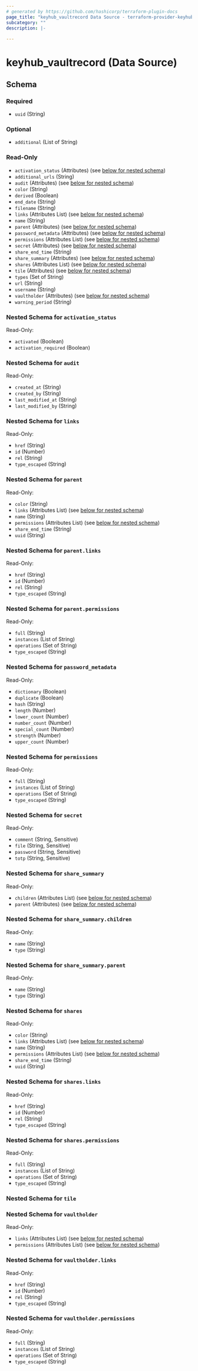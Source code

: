 ```yaml
---
# generated by https://github.com/hashicorp/terraform-plugin-docs
page_title: "keyhub_vaultrecord Data Source - terraform-provider-keyhub"
subcategory: ""
description: |-
  
---
```


# keyhub_vaultrecord (Data Source)





<!-- schema generated by tfplugindocs -->
## Schema

### Required

- `uuid` (String)

### Optional

- `additional` (List of String)

### Read-Only

- `activation_status` (Attributes) (see [below for nested schema](#nestedatt--activation_status))
- `additional_urls` (String)
- `audit` (Attributes) (see [below for nested schema](#nestedatt--audit))
- `color` (String)
- `derived` (Boolean)
- `end_date` (String)
- `filename` (String)
- `links` (Attributes List) (see [below for nested schema](#nestedatt--links))
- `name` (String)
- `parent` (Attributes) (see [below for nested schema](#nestedatt--parent))
- `password_metadata` (Attributes) (see [below for nested schema](#nestedatt--password_metadata))
- `permissions` (Attributes List) (see [below for nested schema](#nestedatt--permissions))
- `secret` (Attributes) (see [below for nested schema](#nestedatt--secret))
- `share_end_time` (String)
- `share_summary` (Attributes) (see [below for nested schema](#nestedatt--share_summary))
- `shares` (Attributes List) (see [below for nested schema](#nestedatt--shares))
- `tile` (Attributes) (see [below for nested schema](#nestedatt--tile))
- `types` (Set of String)
- `url` (String)
- `username` (String)
- `vaultholder` (Attributes) (see [below for nested schema](#nestedatt--vaultholder))
- `warning_period` (String)

<a id="nestedatt--activation_status"></a>
### Nested Schema for `activation_status`

Read-Only:

- `activated` (Boolean)
- `activation_required` (Boolean)


<a id="nestedatt--audit"></a>
### Nested Schema for `audit`

Read-Only:

- `created_at` (String)
- `created_by` (String)
- `last_modified_at` (String)
- `last_modified_by` (String)


<a id="nestedatt--links"></a>
### Nested Schema for `links`

Read-Only:

- `href` (String)
- `id` (Number)
- `rel` (String)
- `type_escaped` (String)


<a id="nestedatt--parent"></a>
### Nested Schema for `parent`

Read-Only:

- `color` (String)
- `links` (Attributes List) (see [below for nested schema](#nestedatt--parent--links))
- `name` (String)
- `permissions` (Attributes List) (see [below for nested schema](#nestedatt--parent--permissions))
- `share_end_time` (String)
- `uuid` (String)

<a id="nestedatt--parent--links"></a>
### Nested Schema for `parent.links`

Read-Only:

- `href` (String)
- `id` (Number)
- `rel` (String)
- `type_escaped` (String)


<a id="nestedatt--parent--permissions"></a>
### Nested Schema for `parent.permissions`

Read-Only:

- `full` (String)
- `instances` (List of String)
- `operations` (Set of String)
- `type_escaped` (String)



<a id="nestedatt--password_metadata"></a>
### Nested Schema for `password_metadata`

Read-Only:

- `dictionary` (Boolean)
- `duplicate` (Boolean)
- `hash` (String)
- `length` (Number)
- `lower_count` (Number)
- `number_count` (Number)
- `special_count` (Number)
- `strength` (Number)
- `upper_count` (Number)


<a id="nestedatt--permissions"></a>
### Nested Schema for `permissions`

Read-Only:

- `full` (String)
- `instances` (List of String)
- `operations` (Set of String)
- `type_escaped` (String)


<a id="nestedatt--secret"></a>
### Nested Schema for `secret`

Read-Only:

- `comment` (String, Sensitive)
- `file` (String, Sensitive)
- `password` (String, Sensitive)
- `totp` (String, Sensitive)


<a id="nestedatt--share_summary"></a>
### Nested Schema for `share_summary`

Read-Only:

- `children` (Attributes List) (see [below for nested schema](#nestedatt--share_summary--children))
- `parent` (Attributes) (see [below for nested schema](#nestedatt--share_summary--parent))

<a id="nestedatt--share_summary--children"></a>
### Nested Schema for `share_summary.children`

Read-Only:

- `name` (String)
- `type` (String)


<a id="nestedatt--share_summary--parent"></a>
### Nested Schema for `share_summary.parent`

Read-Only:

- `name` (String)
- `type` (String)



<a id="nestedatt--shares"></a>
### Nested Schema for `shares`

Read-Only:

- `color` (String)
- `links` (Attributes List) (see [below for nested schema](#nestedatt--shares--links))
- `name` (String)
- `permissions` (Attributes List) (see [below for nested schema](#nestedatt--shares--permissions))
- `share_end_time` (String)
- `uuid` (String)

<a id="nestedatt--shares--links"></a>
### Nested Schema for `shares.links`

Read-Only:

- `href` (String)
- `id` (Number)
- `rel` (String)
- `type_escaped` (String)


<a id="nestedatt--shares--permissions"></a>
### Nested Schema for `shares.permissions`

Read-Only:

- `full` (String)
- `instances` (List of String)
- `operations` (Set of String)
- `type_escaped` (String)



<a id="nestedatt--tile"></a>
### Nested Schema for `tile`


<a id="nestedatt--vaultholder"></a>
### Nested Schema for `vaultholder`

Read-Only:

- `links` (Attributes List) (see [below for nested schema](#nestedatt--vaultholder--links))
- `permissions` (Attributes List) (see [below for nested schema](#nestedatt--vaultholder--permissions))

<a id="nestedatt--vaultholder--links"></a>
### Nested Schema for `vaultholder.links`

Read-Only:

- `href` (String)
- `id` (Number)
- `rel` (String)
- `type_escaped` (String)


<a id="nestedatt--vaultholder--permissions"></a>
### Nested Schema for `vaultholder.permissions`

Read-Only:

- `full` (String)
- `instances` (List of String)
- `operations` (Set of String)
- `type_escaped` (String)
